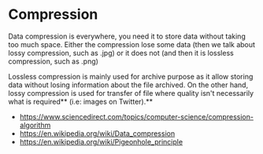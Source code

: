 # Compression

Data compression is everywhere, you need it to store data without taking too much space.
Either the compression lose some data (then we talk about lossy compression, such as .jpg) or it does not (and then it is lossless compression, such as .png)

Lossless compression is mainly used for archive purpose as it allow storing data without losing information about the file archived. On the other hand, lossy compression is used for transfer of file where quality isn't necessarily what is required** (i.e: images on Twitter).**

* <https://www.sciencedirect.com/topics/computer-science/compression-algorithm>
* <https://en.wikipedia.org/wiki/Data_compression>
* <https://en.wikipedia.org/wiki/Pigeonhole_principle>
